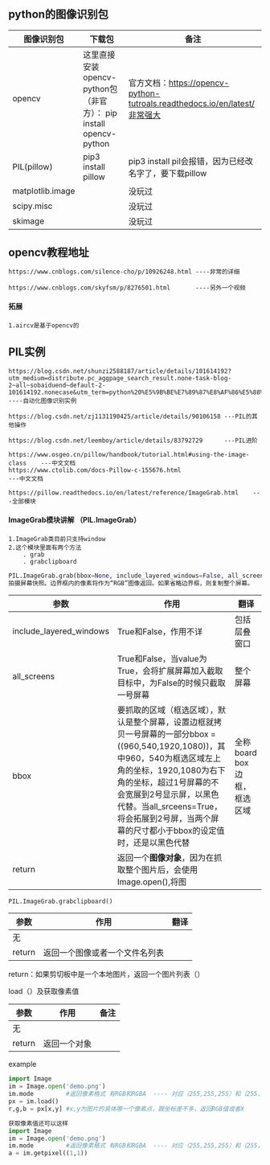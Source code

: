 



## python的图像识别包

| 图像识别包       | 下载包                                                       | 备注                                                         |
| ---------------- | ------------------------------------------------------------ | ------------------------------------------------------------ |
| opencv           | 这里直接安装opencv-python包（非官方）： pip install opencv-python | 官方文档：https://opencv-python-tutroals.readthedocs.io/en/latest/非常强大 |
| PIL(pillow)      | pip3 install pillow                                          | pip3 install pil会报错，因为已经改名字了，要下载pillow       |
| matplotlib.image |                                                              | 没玩过                                                       |
| scipy.misc       |                                                              | 没玩过                                                       |
| skimage          |                                                              | 没玩过                                                       |



## opencv教程地址

```html
https://www.cnblogs.com/silence-cho/p/10926248.html ----非常的详细
```

```
https://www.cnblogs.com/skyfsm/p/8276501.html		----另外一个视频
```

#### 拓展

```
1.aircv是基于opencv的
```



## PIL实例

```
https://blog.csdn.net/shunzi2588187/article/details/101614192?utm_medium=distribute.pc_aggpage_search_result.none-task-blog-2~all~sobaiduend~default-2-101614192.nonecase&utm_term=python%20%E5%9B%BE%E7%89%87%E8%AF%86%E5%88%AB%E5%B9%B6%E7%82%B9%E5%87%BB&spm=1000.2123.3001.4430					----自动化图像识别实例
```

```
https://blog.csdn.net/zj1131190425/article/details/90106158	---PIL的其他操作
```

```
https://blog.csdn.net/leemboy/article/details/83792729		---PIL进阶
```

```
https://www.osgeo.cn/pillow/handbook/tutorial.html#using-the-image-class	---中文文档
https://www.ctolib.com/docs-Pillow-c-155676.html							---中文文档
```

```
https://pillow.readthedocs.io/en/latest/reference/ImageGrab.html	---全部模块
```

#### ImageGrab模块讲解   （PIL.ImageGrab）

```
1.ImageGrab类目前只支持window
2.这个模块里面有两个方法
	. grab
	. grabclipboard
```

```python
PIL.ImageGrab.grab(bbox=None, include_layered_windows=False, all_screens=False, xdisplay=None)
拍摄屏幕快照。边界框内的像素将作为“RGB”图像返回。如果省略边界框，则复制整个屏幕。
```

| 参数                    | 作用                                                         | 翻译                         |
| ----------------------- | ------------------------------------------------------------ | ---------------------------- |
| include_layered_windows | True和False，作用不详                                        | 包括层叠窗口                 |
| all_screens             | True和False，当value为True，会将扩展屏幕加入截取目标中，为False的时候只截取一号屏幕 | 整个屏幕                     |
| bbox                    | 要抓取的区域（框选区域），默认是整个屏幕，设置边框就拷贝一号屏幕的一部分bbox = ((960,540,1920,1080))，其中960，540为框选区域左上角的坐标，1920,1080为右下角的坐标，超过1号屏幕的不会宽展到2号显示屏，以黑色代替。当all_srceens=True，将会拓展到2号屏，当两个屏幕的尺寸都小于bbox的设定值时，还是以黑色代替 | 全称board box 边框，框选区域 |
| return                  | 返回一个**图像对象**，因为在抓取整个图片后，会使用Image.open(),将图 |                              |





```
PIL.ImageGrab.grabclipboard()
```

| 参数   | 作用                           | 翻译 |
| ------ | ------------------------------ | ---- |
| 无     |                                |      |
| return | 返回一个图像或者一个文件名列表 |      |

return：如果剪切板中是一个本地图片，返回一个图片列表（）



load（）及获取像素值

| 参数   | 作用         | 备注 |
| ------ | ------------ | ---- |
| 无     |              |      |
| return | 返回一个对象 |      |

example

```python
import Image
im = Image.open('demo.png')
im.mode     	#返回像素格式 有RGB和RGBA  ---- 对应（255,255,255）和（255，255，255，255） QQ截图是RGBA
px = im.load()
r,g,b = px[x,y] #x,y为图片的具体哪一个像素点，跟坐标差不多，返回RGB值或者X

获取像素值还可以这样
import Image
im = Image.open('demo.png')
im.mode     	#返回像素格式 有RGB和RGBA  ---- 对应（255,255,255）和（255，255，255，255） QQ截图是RGBA
a = im.getpixel((1,1))
```





